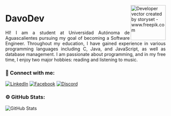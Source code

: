 <img align="right" alt="Developer vector created by storyset - www.freepik.com" height="110"
    src="https://cdn-icons-png.freepik.com/512/7783/7783107.png">

<h1>DavoDev</h1>
<p align="justify">HI! I am a student at Universidad Autónoma de Aguascalientes pursuing my goal of becoming a
    Software Engineer. Throughout my education, I have gained experience in various programming languages including C,
    Java, and JavaScript, as well as database management. I am passionate about programming, and in my free time, I
    enjoy two major hobbies: reading and listening to music.
</p>

### 📱 Connect with me:
[![LinkedIn](https://img.shields.io/badge/LinkedIn-%23E31C25?style=flat-square&logo=linkedin&logoColor=white)](https://www.linkedin.com/in/tu-perfil)
[![Facebook](https://img.shields.io/badge/Facebook-%23E31C25?style=flat-square&logo=facebook&logoColor=white)](https://www.instagram.com/tu-perfil)
[![Discord](https://img.shields.io/badge/Discord-%23E31C25?style=flat-square&logo=discord&logoColor=white)](https://www.discord.com/tu-perfil)

### ⚙️ GitHub Stats:
![GitHub Stats](https://github-readme-stats.vercel.app/api?username=DavoDev-Hub&show_icons=true&theme=onedark)

